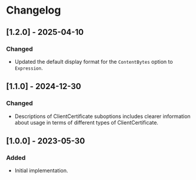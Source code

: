 # Changelog

## [1.2.0] - 2025-04-10
### Changed
- Updated the default display format for the `ContentBytes` option to `Expression`.

## [1.1.0] - 2024-12-30
### Changed
- Descriptions of ClientCertificate suboptions includes clearer information about usage in terms of different types of ClientCertificate.

## [1.0.0] - 2023-05-30
### Added
- Initial implementation.
